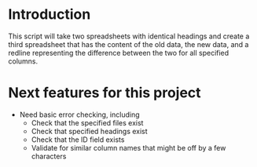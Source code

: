 # Introduction
This script will take two spreadsheets with identical headings and create a third spreadsheet that has the content of the old data, the new data, and a redline representing the difference between the two for all specified columns. 
# Next features for this project
* Need basic error checking, including
  * Check that the specified files exist 
  * Check that specified headings exist
  * Check that the ID field exists
  * Validate for similar column names that might be off by a few characters